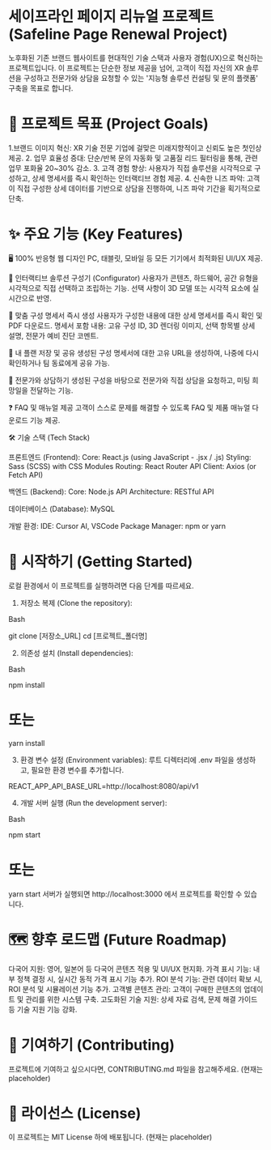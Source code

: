 <h1>세이프라인 페이지 리뉴얼 프로젝트 (Safeline Page Renewal Project)</h1>
노후화된 기존 브랜드 웹사이트를 현대적인 기술 스택과 사용자 경험(UX)으로 혁신하는 프로젝트입니다. 이 프로젝트는 단순한 정보 제공을 넘어, 고객이 직접 자신의 XR 솔루션을 구성하고 전문가와 상담을 요청할 수 있는 '지능형 솔루션 컨설팅 및 문의 플랫폼' 구축을 목표로 합니다.

<h1>🎯 프로젝트 목표 (Project Goals)</h1>

1.브랜드 이미지 혁신: XR 기술 전문 기업에 걸맞은 미래지향적이고 신뢰도 높은 첫인상 제공.
2. 업무 효율성 증대: 단순/반복 문의 자동화 및 고품질 리드 필터링을 통해, 관련 업무 포화율 20~30% 감소.
3. 고객 경험 향상: 사용자가 직접 솔루션을 시각적으로 구성하고, 상세 명세서를 즉시 확인하는 인터랙티브 경험 제공.
4. 신속한 니즈 파악: 고객이 직접 구성한 상세 데이터를 기반으로 상담을 진행하여, 니즈 파악 기간을 획기적으로 단축.

<h1>✨ 주요 기능 (Key Features)</h1>

🖥️ 100% 반응형 웹 디자인
  PC, 태블릿, 모바일 등 모든 기기에서 최적화된 UI/UX 제공.
  
🧩 인터랙티브 솔루션 구성기 (Configurator)
  사용자가 콘텐츠, 하드웨어, 공간 유형을 시각적으로 직접 선택하고 조립하는 기능.
  선택 사항이 3D 모델 또는 시각적 요소에 실시간으로 반영.
  
📄 맞춤 구성 명세서 즉시 생성
  사용자가 구성한 내용에 대한 상세 명세서를 즉시 확인 및 PDF 다운로드.
  명세서 포함 내용: 고유 구성 ID, 3D 렌더링 이미지, 선택 항목별 상세 설명, 전문가 예비 진단 코멘트.
  
🔗 내 플랜 저장 및 공유
  생성된 구성 명세서에 대한 고유 URL을 생성하여, 나중에 다시 확인하거나 팀 동료에게 공유 가능.

📅 전문가와 상담하기
  생성된 구성을 바탕으로 전문가와 직접 상담을 요청하고, 미팅 희망일을 전달하는 기능.

❓ FAQ 및 매뉴얼 제공
  고객이 스스로 문제를 해결할 수 있도록 FAQ 및 제품 매뉴얼 다운로드 기능 제공.

🛠️ 기술 스택 (Tech Stack)

프론트엔드 (Frontend):
  Core: React.js (using JavaScript - .jsx / .js)
  Styling: Sass (SCSS) with CSS Modules
  Routing: React Router
  API Client: Axios (or Fetch API)
  
백엔드 (Backend):
  Core: Node.js
  API Architecture: RESTful API
  
데이터베이스 (Database):
  MySQL
  
개발 환경:
IDE: Cursor AI, VSCode
Package Manager: npm or yarn

<h1>🚀 시작하기 (Getting Started)</h1>
로컬 환경에서 이 프로젝트를 실행하려면 다음 단계를 따르세요.

1. 저장소 복제 (Clone the repository):

Bash

git clone [저장소_URL]
cd [프로젝트_폴더명]

2. 의존성 설치 (Install dependencies):

Bash

npm install
# 또는
yarn install

3. 환경 변수 설정 (Environment variables):
루트 디렉터리에 .env 파일을 생성하고, 필요한 환경 변수를 추가합니다.

REACT_APP_API_BASE_URL=http://localhost:8080/api/v1

4. 개발 서버 실행 (Run the development server):

Bash

npm start
# 또는
yarn start
서버가 실행되면 http://localhost:3000 에서 프로젝트를 확인할 수 있습니다.

<h1>🗺️ 향후 로드맵 (Future Roadmap)</h1>

  다국어 지원: 영어, 일본어 등 다국어 콘텐츠 적용 및 UI/UX 현지화.
  가격 표시 기능: 내부 정책 결정 시, 실시간 동적 가격 표시 기능 추가.
  ROI 분석 기능: 관련 데이터 확보 시, ROI 분석 및 시뮬레이션 기능 추가.
  고객별 콘텐츠 관리: 고객이 구매한 콘텐츠의 업데이트 및 관리를 위한 시스템 구축.
  고도화된 기술 지원: 상세 자료 검색, 문제 해결 가이드 등 기술 지원 기능 강화.
  
<h1>🤝 기여하기 (Contributing)</h1>
  프로젝트에 기여하고 싶으시다면, CONTRIBUTING.md 파일을 참고해주세요. (현재는 placeholder)

<h1>📜 라이선스 (License)</h1>
  이 프로젝트는 MIT License 하에 배포됩니다. (현재는 placeholder)
